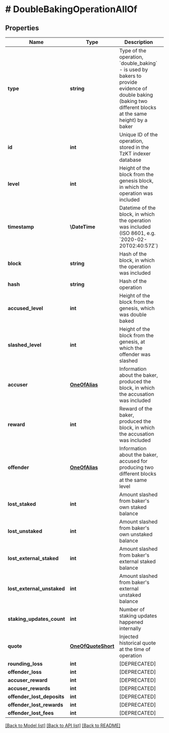 # # DoubleBakingOperationAllOf

## Properties

Name | Type | Description | Notes
------------ | ------------- | ------------- | -------------
**type** | **string** | Type of the operation, &#x60;double_baking&#x60; - is used by bakers to provide evidence of double baking (baking two different blocks at the same height) by a baker | [optional]
**id** | **int** | Unique ID of the operation, stored in the TzKT indexer database | [optional]
**level** | **int** | Height of the block from the genesis block, in which the operation was included | [optional]
**timestamp** | **\DateTime** | Datetime of the block, in which the operation was included (ISO 8601, e.g. &#x60;2020-02-20T02:40:57Z&#x60;) | [optional]
**block** | **string** | Hash of the block, in which the operation was included | [optional]
**hash** | **string** | Hash of the operation | [optional]
**accused_level** | **int** | Height of the block from the genesis, which was double baked | [optional]
**slashed_level** | **int** | Height of the block from the genesis, at which the offender was slashed | [optional]
**accuser** | [**OneOfAlias**](OneOfAlias.md) | Information about the baker, produced the block, in which the accusation was included | [optional]
**reward** | **int** | Reward of the baker, produced the block, in which the accusation was included | [optional]
**offender** | [**OneOfAlias**](OneOfAlias.md) | Information about the baker, accused for producing two different blocks at the same level | [optional]
**lost_staked** | **int** | Amount slashed from baker&#39;s own staked balance | [optional]
**lost_unstaked** | **int** | Amount slashed from baker&#39;s own unstaked balance | [optional]
**lost_external_staked** | **int** | Amount slashed from baker&#39;s external staked balance | [optional]
**lost_external_unstaked** | **int** | Amount slashed from baker&#39;s external unstaked balance | [optional]
**staking_updates_count** | **int** | Number of staking updates happened internally | [optional]
**quote** | [**OneOfQuoteShort**](OneOfQuoteShort.md) | Injected historical quote at the time of operation | [optional]
**rounding_loss** | **int** | [DEPRECATED] | [optional]
**offender_loss** | **int** | [DEPRECATED] | [optional]
**accuser_reward** | **int** | [DEPRECATED] | [optional]
**accuser_rewards** | **int** | [DEPRECATED] | [optional]
**offender_lost_deposits** | **int** | [DEPRECATED] | [optional]
**offender_lost_rewards** | **int** | [DEPRECATED] | [optional]
**offender_lost_fees** | **int** | [DEPRECATED] | [optional]

[[Back to Model list]](../../README.md#models) [[Back to API list]](../../README.md#endpoints) [[Back to README]](../../README.md)

